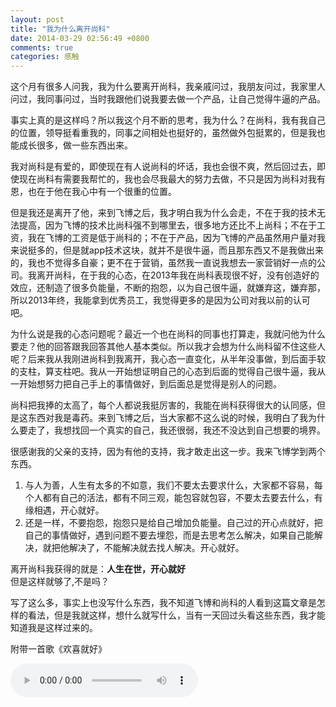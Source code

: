 ```yaml
---
layout: post
title: "我为什么离开尚科"
date: 2014-03-29 02:56:49 +0800
comments: true
categories: 感触
---
```

这个月有很多人问我，我为什么要离开尚科，我亲戚问过，我朋友问过，我家里人问过，我同事问过，当时我跟他们说我要去做一个产品，让自己觉得牛逼的产品。    
<!-- more -->
事实上真的是这样吗？所以我这个月不断的思考，我为什么？在尚科，我有我自己的位置，领导挺看重我的，同事之间相处也挺好的，虽然做外包挺累的，但是我也能成长很多，做一些东西出来。    

我对尚科是有爱的，即使现在有人说尚科的坏话，我也会很不爽，然后回过去，即使现在尚科有需要我帮忙的，我也会尽我最大的努力去做，不只是因为尚科对我有恩，也在于他在我心中有一个很重的位置。    

但是我还是离开了他，来到飞博之后，我才明白我为什么会走，不在于我的技术无法提高，因为飞博的技术比尚科强不到哪里去，很多地方还比不上尚科；不在于工资，我在飞博的工资是低于尚科的；不在于产品，因为飞博的产品虽然用户量对我来说挺多的，但是就app技术这块，就并不是很牛逼，而且那东西又不是我做出来的，我也不觉得多自豪；更不在于营销，虽然我一直说我想去一家营销好一点的公司。我离开尚科，在于我的心态，在2013年我在尚科表现很不好，没有创造好的效应，还制造了很多负能量，不断的抱怨，以为自己很牛逼，就嫌弃这，嫌弃那，所以2013年终，我能拿到优秀员工，我觉得更多的是因为公司对我以前的认可吧。    

为什么说是我的心态问题呢？最近一个也在尚科的同事也打算走，我就问他为什么要走？他的回答跟我回答其他人基本类似。所以我才会想为什么尚科留不住这些人呢？后来我从我刚进尚科到我离开，我心态一直变化，从半年没事做，到后面手软的支柱，算支柱吧。我从一开始想证明自己的心态到后面的觉得自己很牛逼，我从一开始想努力把自己手上的事情做好，到后面总是觉得是别人的问题。    

尚科把我捧的太高了，每个人都说我挺厉害的，我能在尚科获得很大的认同感，但是这东西对我是毒药。来到飞博之后，当大家都不这么说的时候，我明白了我为什么要走了，我想找回一个真实的自己，我还很弱，我还不没达到自己想要的境界。    

很感谢我的父亲的支持，因为有他的支持，我才敢走出这一步。我来飞博学到两个东西。    

1. 与人为善，人生有太多的不如意，我们不要太去要求什么，大家都不容易，每个人都有自己的活法，都有不同三观，能包容就包容，不要太去要去什么，有缘相遇，开心就好。    
2. 还是一样，不要抱怨，抱怨只是给自己增加负能量。自己过的开心点就好，把自己的事情做好，遇到问题不要去埋怨，而是去思考怎么解决，如果自己能解决，就把他解决了，不能解决就去找人解决。开心就好。    

离开尚科我获得的就是：**人生在世，开心就好**    
但是这样就够了,不是吗？

写了这么多，事实上也没写什么东西，我不知道飞博和尚科的人看到这篇文章是怎样的看法，但是我就这样，想什么就写什么，当有一天回过头看这些东西，我才能知道我是这样过来的。

附带一首歌《欢喜就好》

<audio src="/blogFiles/musics/欢喜就好.mp3" controls="controls" autoplay="autoplay">
</audio>